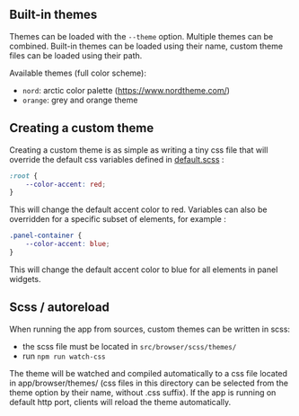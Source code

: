 ## Built-in themes

Themes can be loaded with the `--theme` option. Multiple themes can be combined. Built-in themes can be loaded using their name, custom theme files can be loaded using their path.

Available themes (full color scheme):

- `nord`: arctic color palette (https://www.nordtheme.com/)
- `orange`: grey and orange theme

## Creating a custom theme

Creating a custom theme is as simple as writing a tiny css file that will override the default css variables defined in [default.scss](https://github.com/jean-emmanuel/open-stage-control/blob/master/src/scss/themes/default.scss) :

```css
:root {
	--color-accent: red;
}
```

This will change the default accent color to red. Variables can also be overridden for a specific subset of elements, for example :

```css
.panel-container {
	--color-accent: blue;
}
```

This will change the default accent color to blue for all elements in panel widgets.

## Scss / autoreload

When running the app from sources, custom themes can be written in scss:

- the scss file must be located in `src/browser/scss/themes/`
- run `npm run watch-css`

The theme will be watched and compiled automatically to a css file located in app/browser/themes/ (css files in this directory can be selected from the theme option by their name, without .css suffix). If the app is running on default http port, clients will reload the theme automatically.
